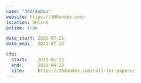 ```yaml
---
name: "360|AnDev"
website: https://360andev.com/
location: Online
online: true

date_start: 2021-07-21
date_end:   2021-07-23

cfp:
  start:    2021-01-22
  end:      2021-04-23
  site:     https://360andev.com/call-for-papers/
---
```

